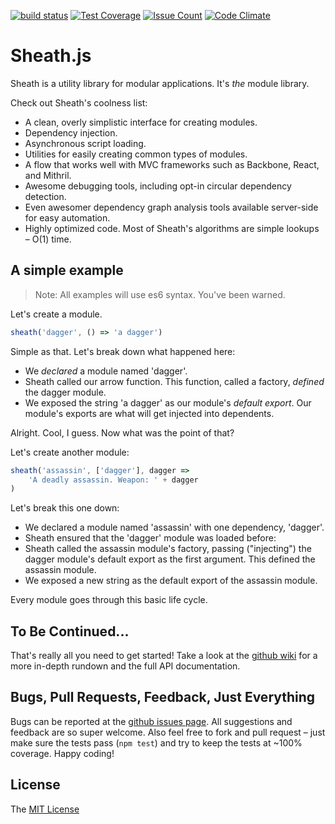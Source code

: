[![build status](https://travis-ci.org/bowheart/sheath.js.svg?branch=master)](https://travis-ci.org/bowheart/sheath.js)
[![Test Coverage](https://codeclimate.com/github/bowheart/sheath.js/badges/coverage.svg)](https://codeclimate.com/github/bowheart/sheath.js/coverage)
[![Issue Count](https://img.shields.io/codeclimate/issues/github/bowheart/sheath.js.svg)](https://codeclimate.com/github/bowheart/sheath.js/issues)
[![Code Climate](https://codeclimate.com/github/bowheart/sheath.js/badges/gpa.svg)](https://codeclimate.com/github/bowheart/sheath.js)

# Sheath.js

Sheath is a utility library for modular applications. It's *the* module library.

Check out Sheath's coolness list:

- A clean, overly simplistic interface for creating modules.
- Dependency injection.
- Asynchronous script loading.
- Utilities for easily creating common types of modules.
- A flow that works well with MVC frameworks such as Backbone, React, and Mithril.
- Awesome debugging tools, including opt-in circular dependency detection.
- Even awesomer dependency graph analysis tools available server-side for easy automation.
- Highly optimized code. Most of Sheath's algorithms are simple lookups &ndash; O(1) time.

## A simple example

> Note: All examples will use es6 syntax. You've been warned.

Let's create a module.

```javascript
sheath('dagger', () => 'a dagger')
```

Simple as that. Let's break down what happened here:

- We *declared* a module named 'dagger'.
- Sheath called our arrow function. This function, called a factory, *defined* the dagger module.
- We exposed the string 'a dagger' as our module's *default export*. Our module's exports are what will get injected into dependents.

Alright. Cool, I guess. Now what was the point of that?

Let's create another module:

```javascript
sheath('assassin', ['dagger'], dagger =>
	'A deadly assassin. Weapon: ' + dagger
)
```

Let's break this one down:

- We declared a module named 'assassin' with one dependency, 'dagger'.
- Sheath ensured that the 'dagger' module was loaded before:
- Sheath called the assassin module's factory, passing ("injecting") the dagger module's default export as the first argument. This defined the assassin module.
- We exposed a new string as the default export of the assassin module.

Every module goes through this basic life cycle.

## To Be Continued...

That's really all you need to get started! Take a look at the [github wiki](https://github.com/bowheart/sheath.js/wiki) for a more in-depth rundown and the full API documentation.

## Bugs, Pull Requests, Feedback, Just Everything

Bugs can be reported at the [github issues page](https://github.com/bowheart/sheath.js/issues). All suggestions and feedback are so super welcome. Also feel free to fork and pull request &ndash; just make sure the tests pass (`npm test`) and try to keep the tests at ~100% coverage. Happy coding!

## License

The [MIT License](LICENSE)
